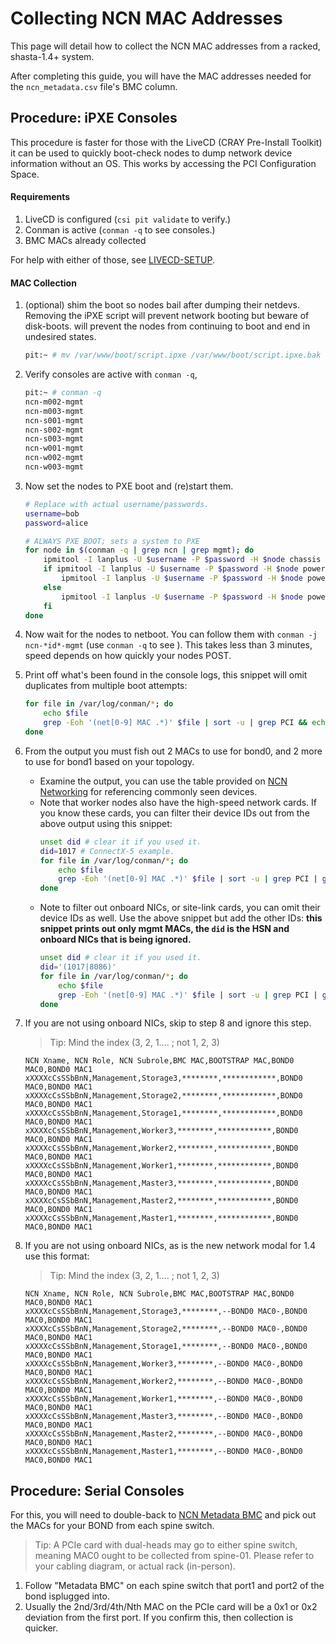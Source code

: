 # Collecting NCN MAC Addresses

This page will detail how to collect the NCN MAC addresses from a racked, shasta-1.4+ system.

After completing this guide, you will have the MAC addresses needed for the `ncn_metadata.csv` file's BMC  column.

## Procedure: iPXE Consoles

This procedure is faster for those with the LiveCD (CRAY Pre-Install Toolkit) it can be used to quickly
boot-check nodes to dump network device information without an OS. This works by accessing the PCI Configuration Space.

#### Requirements

1. LiveCD is configured (`csi pit validate` to verify.)
2. Conman is active (`conman -q` to see consoles.)
3. BMC MACs already collected

For help with either of those, see [LIVECD-SETUP](006-LIVECD-SETUP.md).

#### MAC Collection

1. (optional) shim the boot so nodes bail after dumping their netdevs. Removing the iPXE script will prevent network booting but beware of disk-boots. 
will prevent the nodes from continuing to boot and end in undesired states.
    ```bash
    pit:~ # mv /var/www/boot/script.ipxe /var/www/boot/script.ipxe.bak
    ```
2. Verify consoles are active with `conman -q`,
    ```bash
    pit:~ # conman -q
    ncn-m002-mgmt
    ncn-m003-mgmt
    ncn-s001-mgmt
    ncn-s002-mgmt
    ncn-s003-mgmt
    ncn-w001-mgmt
    ncn-w002-mgmt
    ncn-w003-mgmt
    ```

3. Now set the nodes to PXE boot and (re)start them.
    ```bash
    # Replace with actual username/passwords.
    username=bob
    password=alice
    
    # ALWAYS PXE BOOT; sets a system to PXE
    for node in $(conman -q | grep ncn | grep mgmt); do
        ipmitool -I lanplus -U $username -P $password -H $node chassis bootdev pxe options=efiboot,persistent
        if ipmitool -I lanplus -U $username -P $password -H $node power status =~ 'off' ; then 
            ipmitool -I lanplus -U $username -P $password -H $node power on
        else
            ipmitool -I lanplus -U $username -P $password -H $node power reset
        fi
    done
    ```
4. Now wait for the nodes to netboot. You can follow them with `conman -j ncn-*id*-mgmt` (use `conman -q` to see ). This takes less than 3 minutes, speed depends on how quickly your nodes POST.
5. Print off what's been found in the console logs, this snippet will omit duplicates from multiple boot attempts:
    ```bash
    for file in /var/log/conman/*; do
        echo $file
        grep -Eoh '(net[0-9] MAC .*)' $file | sort -u | grep PCI && echo -----
    done
    ```
6. From the output you must fish out 2 MACs to use for bond0, and 2 more to use for bond1 based on your topology.
    - Examine the output, you can use the table provided on [NCN Networking](103-NETWORKING.md) for referencing commonly seen devices.
    - Note that worker nodes also have the high-speed network cards. If you know these cards, you can filter their device IDs out from the above output using this snippet:
        ```bash
        unset did # clear it if you used it.
        did=1017 # ConnectX-5 example.
        for file in /var/log/conman/*; do
            echo $file
            grep -Eoh '(net[0-9] MAC .*)' $file | sort -u | grep PCI | grep -Ev "$did" && echo -----
        done
        ``` 
    - Note to filter out onboard NICs, or site-link cards, you can omit their device IDs as well. Use the above snippet but add the other IDs:
      **this snippet prints out only mgmt MACs, the `did` is the HSN and onboard NICs that is being ignored.**
        ```bash
        unset did # clear it if you used it.
        did='(1017|8086)'
        for file in /var/log/conman/*; do
            echo $file
            grep -Eoh '(net[0-9] MAC .*)' $file | sort -u | grep PCI | grep -Ev "$did" && echo -----
        done
        ```
7. If you are not using onboard NICs, skip to step 8 and ignore this step. 
    > Tip: Mind the index (3, 2, 1.... ; not 1, 2, 3)
    ```
    NCN Xname, NCN Role, NCN Subrole,BMC MAC,BOOTSTRAP MAC,BOND0 MAC0,BOND0 MAC1
    xXXXXcCsSSbBnN,Management,Storage3,********,************,BOND0 MAC0,BOND0 MAC1
    xXXXXcCsSSbBnN,Management,Storage2,********,************,BOND0 MAC0,BOND0 MAC1
    xXXXXcCsSSbBnN,Management,Storage1,********,************,BOND0 MAC0,BOND0 MAC1
    xXXXXcCsSSbBnN,Management,Worker3,********,************,BOND0 MAC0,BOND0 MAC1
    xXXXXcCsSSbBnN,Management,Worker2,********,************,BOND0 MAC0,BOND0 MAC1
    xXXXXcCsSSbBnN,Management,Worker1,********,************,BOND0 MAC0,BOND0 MAC1
    xXXXXcCsSSbBnN,Management,Master3,********,************,BOND0 MAC0,BOND0 MAC1
    xXXXXcCsSSbBnN,Management,Master2,********,************,BOND0 MAC0,BOND0 MAC1
    xXXXXcCsSSbBnN,Management,Master1,********,************,BOND0 MAC0,BOND0 MAC1
    ```

8. If you are not using onboard NICs, as is the new network modal for 1.4 use this format:
    > Tip: Mind the index (3, 2, 1.... ; not 1, 2, 3)
    ```
    NCN Xname, NCN Role, NCN Subrole,BMC MAC,BOOTSTRAP MAC,BOND0 MAC0,BOND0 MAC1
    xXXXXcCsSSbBnN,Management,Storage3,********,--BOND0 MAC0-,BOND0 MAC0,BOND0 MAC1
    xXXXXcCsSSbBnN,Management,Storage2,********,--BOND0 MAC0-,BOND0 MAC0,BOND0 MAC1
    xXXXXcCsSSbBnN,Management,Storage1,********,--BOND0 MAC0-,BOND0 MAC0,BOND0 MAC1
    xXXXXcCsSSbBnN,Management,Worker3,********,--BOND0 MAC0-,BOND0 MAC0,BOND0 MAC1
    xXXXXcCsSSbBnN,Management,Worker2,********,--BOND0 MAC0-,BOND0 MAC0,BOND0 MAC1
    xXXXXcCsSSbBnN,Management,Worker1,********,--BOND0 MAC0-,BOND0 MAC0,BOND0 MAC1
    xXXXXcCsSSbBnN,Management,Master3,********,--BOND0 MAC0-,BOND0 MAC0,BOND0 MAC1
    xXXXXcCsSSbBnN,Management,Master2,********,--BOND0 MAC0-,BOND0 MAC0,BOND0 MAC1
    xXXXXcCsSSbBnN,Management,Master1,********,--BOND0 MAC0-,BOND0 MAC0,BOND0 MAC1
    ```

## Procedure: Serial Consoles

For this, you will need to double-back to [NCN Metadata BMC](301-NCN-METADATA-BMC.md) and pick out
the MACs for your BOND from each spine switch.

> Tip: A PCIe card with dual-heads may go to either spine switch, meaning MAC0 ought to be collected from
> spine-01. Please refer to your cabling diagram, or actual rack (in-person).

1. Follow "Metadata BMC" on each spine switch that port1 and port2 of the bond isplugged into.
2. Usually the 2nd/3rd/4th/Nth MAC on the PCIe card will be a 0x1 or 0x2 deviation from the first port. If you confirm this, then collection
is quicker. 
